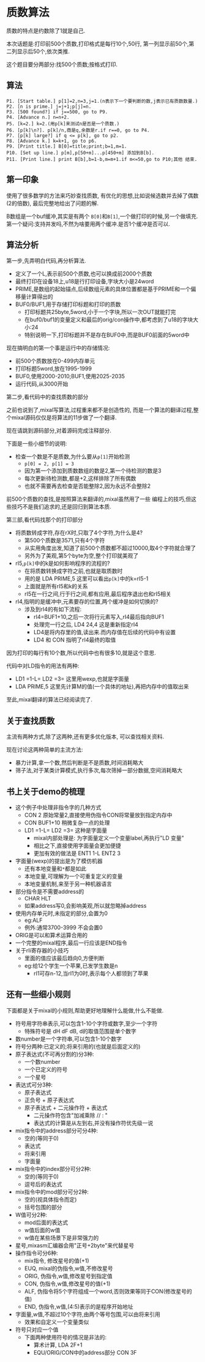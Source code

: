 # 质数算法

质数的特点是约数除了1就是自己.

本次话题是:打印前500个质数,打印格式是每行10个,50行,
第一列显示前50个,第二列显示后50个,依次类推.

这个题目要分两部分:找500个质数;按格式打印.

## 算法

    P1. [Start table.] p[1]=2,n=3,j=1.(n表示下一个要判断的数,j表示已有质数数量.)
    P2. [n is prime.] j=j+1;p[j]=n.
    P3. [500 found?] if j==500, go to P9.
    P4. [Advance n.] n=n+2.
    P5. [k=2.] k=2.(用p[k]来测试n是否是一个质数.)
    P6. [p[k]\n?]. p[k]/n,商是q,余数是r.if r==0, go to P4.
    P7. [p[k] large?] if q <= p[k], go to p2.
    P8. [Advance k.] k=k+1, go to p6.
    P9. [Print title.] B[0]=title;print;b=1,m=1.
    P10. [Set up line.] p[m],p[50+m]...p[450+m] 添加到B[b].
    P11. [Print line.] print B[b],b=1-b,m=m+1.if m<=50,go to P10;其他 结束.

## 第一印象

使用了很多数学的方法来巧妙查找质数,
有优化的思想,比如说候选数并去掉了偶数(2的倍数),
最后完整地给出了问题的解.

B数组是一个buf缓冲,其实是有两个
`B[0]`和`B[1]`,一个做打印的时候,另一个做填充.
第一个疑问:支持并发吗,不然为啥要用两个缓冲.是否1个缓冲是否可以.

## 算法分析

第一步,先弄明白代码,再分析算法.

- 定义了一个L,表示前500个质数,也可以换成前2000个质数
- 最终打印在设备18上,u18是行打印设备,字块大小是24word
- PRIME,是数组的起始锚点,后续数组元素的具体位置都是基于PRIME和一个偏移量计算得出的
- BUF0/BUF1,用于存储打印标题和打印的质数
  - 打印标题共25byte,5word,小于一个字块,所以一次OUT就能打完
  - 在buf0/buf1的变量定义和最后的orig/con操作中,都考虑到了u18的字块大小:24
  - 特别说明一下,打印标题并不是存在BUF0中,而是BUF0前面的5word中

现在搞明白的第一个事是运行中的存储情况:

- 前500个质数放在0-499内存单元
- 打印标题5word,放在1995-1999
- BUF0,使用2000-2010;BUF1,使用2025-2035
- 运行代码,从3000开始

第二步,看代码中的查找质数的部分

之前也说到了,mixal写算法,过程重来都不是创造性的,
而是一个算法的翻译过程,整个mixal源码仅仅是将算法的11步做了一个翻译.

现在请跳到源码部分,对着源码完成注释部分.

下面是一些小细节的说明:

- 检查一个数是不是质数,为什么要从`p[1]`开始检测
  - `p[0] = 2, p[1] = 3`
  - 因为第一个添加到质数数组的数是2,第一个待检测的数是3
  - 每次更新待检测数,都是+2,这样排除了所有偶数
  - 也就不需要再去检查是否能整除2,因为永远不会整除2

前500个质数的查找,是按照算法来翻译的,mixal虽然用了一些
编程上的技巧,但这些技巧不是我们追求的,还是回归到算法本质.

第三部,看代码找那个的打印部分

- 将质数转成字符,存在rX时,只取了4个字符,为什么是4?
  - 第500个质数是3571,只有4个字符
  - 从实用角度出发,知道了前500个质数都不超过10000,取4个字符就合理了
  - 另外为了美观,第5个byte为空,整个打印就美观了
- rI5,`p[k]`中的k是如何影响程序的流程的?
  - 在将质数转换成字符之前,也就是取质数时
  - 用的是 LDA PRIME,5  这里可以看出`p[k]`中的k=rI5-1
  - 上面就是所有rI5和k的关系
  - rI5在一行之间,行于行之间,都有应用,最后程序退出也和rI5相关
- rI4,指明的是缓冲中,元素要存的位置,两个缓冲是如何切换的?
  - 涉及到rI4的有如下流程:
    - rI4=BUF1+10,之后一次将行元素写入,rI4最后指向BUF1
    - 处理完一行之后, LD4 24,4 这是重新指定rI4
    - LD4是将内存里的值,读出来.而内存值在后续的代码中有设置
    - LD4 和 CON 指明了rI4最终的取值

因为打印的每行有10个数,所以代码中也有很多10,就是这个意思.

代码中对LD指令的用法有两种:

- LD1 =1-L=    LD2 =3=  这里用wexp,也就是字面量
- LDA PRIME,5           这里先计算M的值(一个具体的地址),再把内存中的值取出来

至此,mixal翻译的算法已经阅读完了.

## 关于查找质数

主流有两种方式,除了这两种,还有更多优化版本,
可以查找相关资料.

现在讨论这两种简单的主流方法:

- 暴力计算,拿一个数,然后判断是不是质数,时间消耗略大
- 筛子法,对于某类计算模式,执行多次,每次筛掉一部分数据,空间消耗略大

## 书上关于demo的梳理

- 这个例子中处理非指令字的几种方式
  - CON 2 原始常量2,直接使用伪指令CON将常量放到指定内存中
  - CON BUF1+10 稍微复杂一点的处理
  - LD1 =1-L=   LD2 =3= 这种是字面量
    - mixal内部处理是: 为字面量定义一个变量label,再执行"LD 变量"
    - 相比之下,直接使用字面量会更加便捷
    - 更加有效的做法是 ENT1 1-L   ENT2 3
- 字面量(wexp)的提出是为了模仿机器
  - 还有本地变量和`*`都是如此
  - 本地变量,可理解为一个可重复定义的变量
  - 本地变量机制,来至于另一种机器语言
- 部分指令是不需要address的
  - CHAR HLT
  - 如果address写0,会影响美观,所以就忽略掉address
- 使用内存单元时,未指定的部分,会置为0
  - eg:ALF
  - 例外:通常3700-3999 不会会置0
- ORIG是可以和算术运算合用的
- 一个完整的mixal程序,最后一行应该是END指令
- 关于rIi寄存器的小技巧
  - 里面的值应该最后趋向0,方便判断
  - eg:给12个学生一个苹果,已发学生数是n
    - rI1可存n-12,当rI1为0时,表示每个人都领到了苹果

## 还有一些细小规则

下面都是关于mixal的小规则,帮助更好地理解什么能做,什么不能做.

- 符号用字符串表示,可以包含1-10个字符或数字,至少一个字符
  - 特殊符号是 dH dF dB, d的取值范围是单个数字
- 数number是一个字符串,可以包含1-10个数字
- 符号分两种:已定义的;将来引用的(也就是后面定义的)
- 原子表达式(不可再分割的)分3种:
  - 一个数number
  - 一个已定义的符号
  - 一个星号
- 表达式可分3种:
  - 原子表达式
  - 正负号 + 原子表达式
  - 原子表达式 + 二元操作符 + 表达式
    - 二元操作符包含"加减乘除 // : "
    - 表达式的计算是从左到右,并没有操作符优先级一说
- mix指令中的address部分可分4种:
  - 空的(等同于0)
  - 表达式
  - 将来引用
  - 字面量
- mix指令中的index部分可分2种:
  - 空的(等同于0)
  - 逗号后的表达式
- mix指令中的mod部分可分2种:
  - 空的(视具体指令而定)
  - 括号包围的部分
- W值可分2种:
  - mod后面的表达式
  - w值后面的w值
  - w值在某些场景下是非常强力的
- 星号,mixasm汇编器会用"正号+2byte"来代替星号
- 操作指令可分6种:
  - mix指令, 修改星号的值(+1)
  - EUQ, mixal的伪指令,w值,不修改星号
  - ORIG, 伪指令,w值,修改星号到指定值
  - CON, 伪指令,w值,修改星号的值(+1)
  - ALF, 伪指令将5个字符组成一个word,否则效果等同于CON(修改星号的值)
  - END, 伪指令,w值,(4:5)表示的是程序开始地址
- 字面量,w值,不超过10个字符,由两个等号包围,可以由将来引用
  - 效果和自定义一个变量类似
- 符号只对应一个值
  - 下面两种使用符号的情况是非法的:
    - 算术计算, LDA 2F+1
    - EQU/ORIG/CON中的address部分  CON 3F
